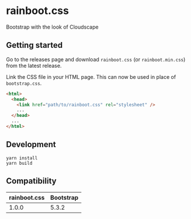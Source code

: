 # rainboot.css

Bootstrap with the look of Cloudscape

## Getting started

Go to the releases page and download `rainboot.css` (or `rainboot.min.css`) from
the latest release.

Link the CSS file in your HTML page. This can now be used in place of
`bootstrap.css`.

```html
<html>
  <head>
    <link href="path/to/rainboot.css" rel="stylesheet" />
    ...
  </head>
  ...
</html>
```

## Development

```
yarn install
yarn build
```

## Compatibility

| rainboot.css | Bootstrap  |
|--------------|------------|
| 1.0.0        | 5.3.2      |